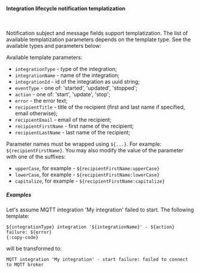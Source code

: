 #### Integration lifecycle notification templatization

<div class="divider"></div>
<br/>

Notification subject and message fields support templatization.
The list of available templatization parameters depends on the template type.
See the available types and parameters below:

Available template parameters:

* `integrationType` - type of the integration;
* `integrationName` - name of the integration;
* `integrationId` - id of the integration as uuid string;
* `eventType` - one of: 'started', 'updated', 'stopped';
* `action` - one of: 'start', 'update', 'stop';
* `error` - the error text;
* `recipientTitle` - title of the recipient (first and last name if specified, email otherwise);
* `recipientEmail` - email of the recipient;
* `recipientFirstName` - first name of the recipient;
* `recipientLastName` - last name of the recipient;

Parameter names must be wrapped using `${...}`. For example: `${recipientFirstName}`.
You may also modify the value of the parameter with one of the suffixes:

* `upperCase`, for example - `${recipientFirstName:upperCase}`
* `lowerCase`, for example - `${recipientFirstName:lowerCase}`
* `capitalize`, for example - `${recipientFirstName:capitalize}`

<div class="divider"></div>

##### Examples

Let's assume MQTT integration 'My integration' failed to start. The following template:

```text
${integrationType} integration '${integrationName}' - ${action} failure: ${error}
{:copy-code}
```

will be transformed to:

```text
MQTT integration 'My integration' - start failure: failed to connect to MQTT broker
```

<br>
<br>
